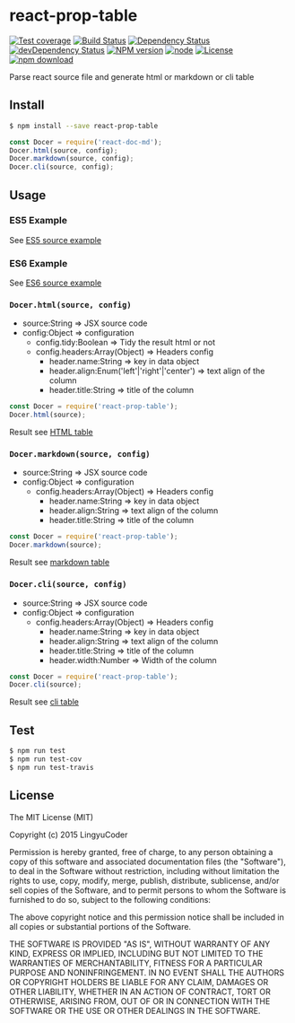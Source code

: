 # react-prop-table

[![Test coverage](https://img.shields.io/coveralls/LingyuCoder/react-prop-table.svg?style=flat-square)](https://coveralls.io/r/LingyuCoder/react-prop-table?branch=master)
[![Build Status](https://travis-ci.org/LingyuCoder/react-prop-table.png)](https://travis-ci.org/LingyuCoder/react-prop-table)
[![Dependency Status](https://david-dm.org/LingyuCoder/react-prop-table.svg)](https://david-dm.org/LingyuCoder/react-prop-table)
[![devDependency Status](https://david-dm.org/LingyuCoder/react-prop-table/dev-status.svg)](https://david-dm.org/LingyuCoder/react-prop-table#info=devDependencies)
[![NPM version](http://img.shields.io/npm/v/react-prop-table.svg?style=flat-square)](http://npmjs.org/package/react-prop-table)
[![node](https://img.shields.io/badge/node.js-%3E=_4.0-green.svg?style=flat-square)](http://nodejs.org/download/)
[![License](http://img.shields.io/npm/l/react-prop-table.svg?style=flat-square)](LICENSE)
[![npm download](https://img.shields.io/npm/dm/react-prop-table.svg?style=flat-square)](https://npmjs.org/package/react-prop-table)

Parse react source file and generate html or markdown or cli table

## Install

```bash
$ npm install --save react-prop-table
```

```javascript
const Docer = require('react-doc-md');
Docer.html(source, config);
Docer.markdown(source, config);
Docer.cli(source, config);
```

## Usage

### ES5 Example

See [ES5 source example](test/src/es5.jsx)

### ES6 Example

See [ES6 source example](test/src/es6.jsx)

### `Docer.html(source, config)`

* source:String => JSX source code
* config:Object => configuration
  * config.tidy:Boolean => Tidy the result html or not
  * config.headers:Array(Object) => Headers config
    * header.name:String => key in data object
    * header.align:Enum('left'|'right'|'center') => text align of the column
    * header.title:String => title of the column

```javascript
const Docer = require('react-prop-table');
Docer.html(source);
```

Result see [HTML table](test/result/table.html)

### `Docer.markdown(source, config)`

* source:String => JSX source code
* config:Object => configuration
  * config.headers:Array(Object) => Headers config
    * header.name:String => key in data object
    * header.align:String => text align of the column
    * header.title:String => title of the column

```javascript
const Docer = require('react-prop-table');
Docer.markdown(source);
```

Result see [markdown table](test/result/table.md)

### `Docer.cli(source, config)`

* source:String => JSX source code
* config:Object => configuration
  * config.headers:Array(Object) => Headers config
    * header.name:String => key in data object
    * header.align:String => text align of the column
    * header.title:String => title of the column
    * header.width:Number => Width of the column

```javascript
const Docer = require('react-prop-table');
Docer.cli(source);
```

Result see [cli table](test/result/table.cli)

## Test

```bash
$ npm run test
$ npm run test-cov
$ npm run test-travis
```

## License

The MIT License (MIT)

Copyright (c) 2015 LingyuCoder

Permission is hereby granted, free of charge, to any person obtaining a copy
of this software and associated documentation files (the "Software"), to deal
in the Software without restriction, including without limitation the rights
to use, copy, modify, merge, publish, distribute, sublicense, and/or sell
copies of the Software, and to permit persons to whom the Software is
furnished to do so, subject to the following conditions:

The above copyright notice and this permission notice shall be included in all
copies or substantial portions of the Software.

THE SOFTWARE IS PROVIDED "AS IS", WITHOUT WARRANTY OF ANY KIND, EXPRESS OR
IMPLIED, INCLUDING BUT NOT LIMITED TO THE WARRANTIES OF MERCHANTABILITY,
FITNESS FOR A PARTICULAR PURPOSE AND NONINFRINGEMENT. IN NO EVENT SHALL THE
AUTHORS OR COPYRIGHT HOLDERS BE LIABLE FOR ANY CLAIM, DAMAGES OR OTHER
LIABILITY, WHETHER IN AN ACTION OF CONTRACT, TORT OR OTHERWISE, ARISING FROM,
OUT OF OR IN CONNECTION WITH THE SOFTWARE OR THE USE OR OTHER DEALINGS IN THE
SOFTWARE.
